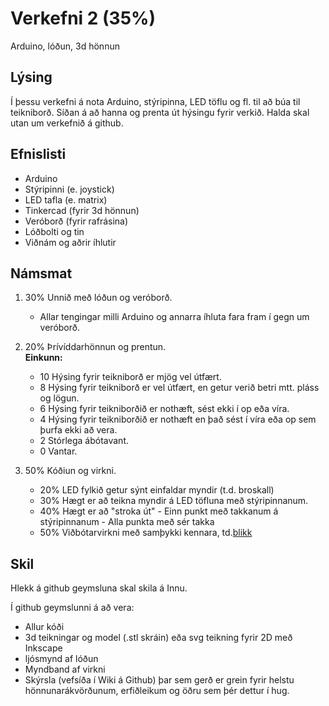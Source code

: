 # Verkefni 2 (35%)
Arduino, lóðun, 3d hönnun

## Lýsing
Í þessu verkefni á nota Arduino, stýripinna, LED töflu og fl. til að búa til teikniborð. Síðan á að hanna og prenta út hýsingu fyrir verkið. Halda skal utan um verkefnið á github.

## Efnislisti
 - Arduino
 - Stýripinni (e. joystick)
 - LED tafla (e. matrix)
 - Tinkercad (fyrir 3d hönnun)
 - Veróborð (fyrir rafrásina)
 - Lóðbolti og tin
 - Viðnám og aðrir íhlutir
<!--  - Stjakgisti (e. shift register) -->


## Námsmat
1. 30% Unnið með lóðun og veróborð.
   - Allar tengingar milli Arduino og annarra íhluta fara fram í gegn um veróborð.
 
1. 20% Þrívíddarhönnun og prentun.<br>
   **Einkunn:**
     - 10 Hýsing fyrir teikniborð er mjög vel útfært.
     -  8 Hýsing fyrir teikniborð er vel útfært, en getur verið betri mtt. pláss og lögun.
     -  6 Hýsing fyrir teikniborðið er nothæft, sést ekki í op eða víra.
     -  4 Hýsing fyrir teikniborðið er nothæft en það sést í víra eða op sem þurfa ekki að vera.
     -  2 Stórlega ábótavant.
     -  0 Vantar. 

1. 50% Kóðiun og virkni.
   - 20%  LED fylkið getur sýnt einfaldar myndir (t.d. broskall) 
   - 30%  Hægt er að teikna myndir á LED töfluna með stýripinnanum. 
   - 40%  Hægt er að "stroka út"
           - Einn punkt með takkanum á stýripinnanum
           - Alla punkta með sér takka
   - 50%  Viðbótarvirkni með samþykki kennara, td.[blikk](https://www.youtube.com/watch?v=vp53WmakxHM&feature=youtu.be)


## Skil
Hlekk á github geymsluna skal skila á Innu.

Í github geymslunni á að vera:
- Allur kóði
- 3d teikningar og model (.stl skráin) eða svg teikning fyrir 2D með Inkscape
- ljósmynd af lóðun
- Myndband af virkni
- Skýrsla (vefsíða í Wiki á Github) þar sem gerð er grein fyrir helstu hönnunarákvörðunum, erfiðleikum og öðru sem þér dettur í hug.

